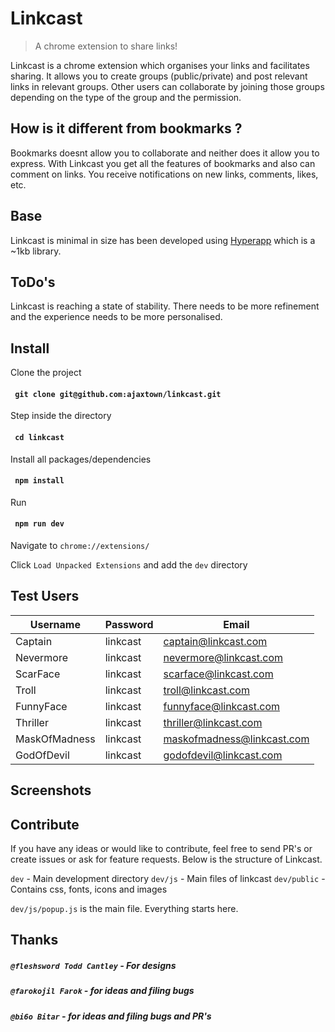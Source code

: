 # Linkcast
> A chrome extension to share links!

Linkcast is a chrome extension which organises your links and facilitates sharing. It allows you to create groups (public/private) and post relevant links in relevant groups. Other users can collaborate by joining those groups depending on the type of the group and the permission. 

## How is it different from bookmarks ?
Bookmarks doesnt allow you to collaborate and neither does it allow you to express. With Linkcast you get all the features of bookmarks and also can comment on links. You receive notifications on new links, comments, likes, etc. 

## Base
Linkcast is minimal in size has been developed using [Hyperapp](https://github.com/hyperapp/hyperapp) which is a ~1kb library.

## ToDo's
Linkcast is reaching a state of stability. There needs to be more refinement and the experience needs to be more personalised.

## Install
Clone the project
#### ` git clone git@github.com:ajaxtown/linkcast.git` 

Step inside the directory
#### ` cd linkcast`

Install all packages/dependencies
#### ` npm install`

Run
#### ` npm run dev`

Navigate to `chrome://extensions/`

Click `Load Unpacked Extensions` and add the `dev` directory

## Test Users
| Username      | Password  | Email                     |
| ------------- | --------- | --------------------------|
| Captain       | linkcast  | captain@linkcast.com      |
| Nevermore     | linkcast  | nevermore@linkcast.com    |
| ScarFace      | linkcast  | scarface@linkcast.com     |
| Troll         | linkcast  | troll@linkcast.com        |
| FunnyFace     | linkcast  | funnyface@linkcast.com    |
| Thriller      | linkcast  | thriller@linkcast.com     |
| MaskOfMadness | linkcast  | maskofmadness@linkcast.com|
| GodOfDevil    | linkcast  | godofdevil@linkcast.com   |

## Screenshots


## Contribute
If you have any ideas or would like to contribute, feel free to send PR's or create issues or ask for feature requests. Below is the structure of Linkcast.

`dev` - Main development directory
`dev/js` - Main files of linkcast
`dev/public` - Contains css, fonts, icons and images

`dev/js/popup.js` is the main file. Everything starts here.

## Thanks
##### `@fleshsword Todd Cantley` - For designs
##### `@farokojil Farok` - for ideas and filing bugs
##### `@bi6o Bitar` - for ideas and filing bugs and PR's